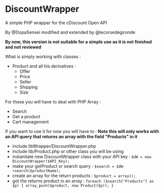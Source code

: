 # DiscountWrapper
A simple PHP wrapper for the cDiscount Open API

By @DopaSensei modified and extended by @lecorsedegironde

**By now, this version is not suitable for a simple use as it is not finished and not reviewed** 

What is simply working with classes : 
- Product and all his derivatives : 
    - Offer
    - Price
    - Seller
    - Shipping
    - Size
   
For these you will have to deal with PHP Array : 
- Search
- Get a product
- Cart management
    
If you want to use it for now you will have to : **Note this will only works with an API query that returns an array with the field "Products" in it**
- include libWrapper/DiscountWrapper.php
- include lib/Product.php or other class you will be using
- instantiate new DiscountWrapper class with your API key : `$dW = new DiscountWrapper($API_Key);`
- make your getProduct or search query : `$search = $dW->search($productName);`
- create an array for the return products : `$product = array();`
- got the returns product in an array : 
    `foreach ($search["Products"] as $p) {
        array_push($product, new Product($p));
    }`